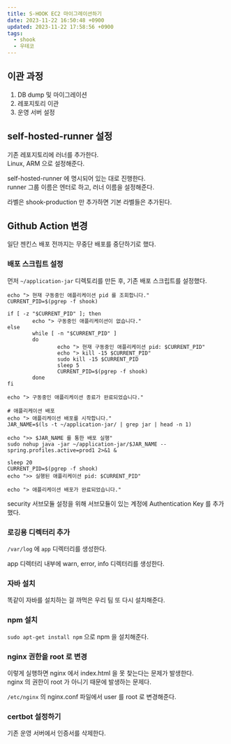 ```yaml
---
title: S-HOOK EC2 마이그레이션하기
date: 2023-11-22 16:50:48 +0900
updated: 2023-11-22 17:58:56 +0900
tags:
  - shook
  - 우테코
---
```


## 이관 과정

1. DB dump 및 마이그레이션
2. 레포지토리 이관
3. 운영 서버 설정

## self-hosted-runner 설정

기존 레포지토리에 러너를 추가한다.  
Linux, ARM 으로 설정해준다. 

self-hosted-runner 에 명시되어 있는 대로 진행한다.  
runner 그룹 이름은 엔터로 하고, 러너 이름을 설정해준다.

라벨은 shook-production 만 추가하면 기본 라벨들은 추가된다. 

## Github Action 변경

일단 젠킨스 배포 전까지는 무중단 배포를 중단하기로 했다.  

### 배포 스크립트 설정

먼저 `~/application-jar` 디렉토리를 만든 후, 기존 배포 스크립트를 설정했다.

```shell
echo "> 현재 구동중인 애플리케이션 pid 를 조회합니다."
CURRENT_PID=$(pgrep -f shook)

if [ -z "$CURRENT_PID" ]; then
        echo "> 구동중인 애플리케이션이 없습니다."
else
        while [ -n "$CURRENT_PID" ]
        do
			    echo "> 현재 구동중인 애플리케이션 pid: $CURRENT_PID"
                echo "> kill -15 $CURRENT_PID"
                sudo kill -15 $CURRENT_PID
                sleep 5
                CURRENT_PID=$(pgrep -f shook)
        done
fi

echo "> 구동중인 애플리케이션 종료가 완료되었습니다."

# 애플리케이션 배포
echo "> 애플리케이션 배포를 시작합니다."
JAR_NAME=$(ls -t ~/application-jar/ | grep jar | head -n 1)

echo ">> $JAR_NAME 를 통한 배포 실행"
sudo nohup java -jar ~/application-jar/$JAR_NAME --spring.profiles.active=prod1 2>&1 &

sleep 20
CURRENT_PID=$(pgrep -f shook)
echo ">> 실행된 애플리케이션 pid: $CURRENT_PID"

echo "> 애플리케이션 배포가 완료되었습니다."
```

security 서브모듈 설정을 위해 서브모듈이 있는 계정에 Authentication Key 를 추가했다.

### 로깅용 디렉터리 추가

`/var/log` 에 `app` 디렉터리를 생성한다.  

app 디렉터리 내부에 warn, error, info 디렉터리를 생성한다.

### 자바 설치

똑같이 자바를 설치하는 걸 까먹은 우리 팀
또 다시 설치해준다. 

### npm 설치

`sudo apt-get install npm` 으로 npm 을 설치해준다.

### nginx 권한을 root 로 변경

이렇게 실행하면 nginx 에서 index.html 을 못 찾는다는 문제가 발생한다.  
nginx 의 권한이 root 가 아니기 때문에 발생하는 문제다.

`/etc/nginx` 의 nginx.conf 파일에서 user 를 root 로 변경해준다. 

### certbot 설정하기

기존 운영 서버에서 인증서를 삭제한다.  
